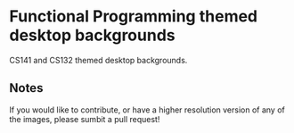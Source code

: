 # Functional Programming themed desktop backgrounds

CS141 and CS132 themed desktop backgrounds.

## Notes

If you would like to contribute, or have a higher resolution version of any of the images, please sumbit a pull request!
